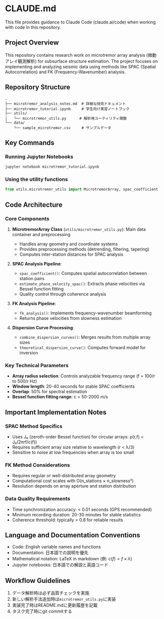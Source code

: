 # CLAUDE.md

This file provides guidance to Claude Code (claude.ai/code) when working with code in this repository.

## Project Overview

This repository contains research work on microtremor array analysis (微動アレイ観測解析) for subsurface structure estimation. The project focuses on implementing and analyzing seismic data using methods like SPAC (Spatial Autocorrelation) and FK (Frequency-Wavenumber) analysis.

## Repository Structure

```
.
├── microtremor_analysis_notes.md  # 詳細な技術ドキュメント
├── microtremor_tutorial.ipynb     # 学生向け実習ノートブック
├── utils/
│   └── microtremor_utils.py      # 解析用ユーティリティ関数
└── data/
    └── sample_microtremor.csv     # サンプルデータ
```

## Key Commands

### Running Jupyter Notebooks
```bash
jupyter notebook microtremor_tutorial.ipynb
```

### Using the utility functions
```python
from utils.microtremor_utils import MicrotremorArray, spac_coefficient, fk_analysis
```

## Code Architecture

### Core Components

1. **MicrotremorArray Class** (`utils/microtremor_utils.py`): Main data container and preprocessing
   - Handles array geometry and coordinate systems
   - Provides preprocessing methods (detrending, filtering, tapering)
   - Computes inter-station distances for SPAC analysis

2. **SPAC Analysis Pipeline**:
   - `spac_coefficient()`: Computes spatial autocorrelation between station pairs
   - `estimate_phase_velocity_spac()`: Extracts phase velocities via Bessel function fitting
   - Quality control through coherence analysis

3. **FK Analysis Pipeline**:
   - `fk_analysis()`: Implements frequency-wavenumber beamforming
   - Returns phase velocities from slowness estimation

4. **Dispersion Curve Processing**:
   - `combine_dispersion_curves()`: Merges results from multiple array sizes
   - `theoretical_dispersion_curve()`: Computes forward model for inversion

### Key Technical Parameters

- **Array radius selection**: Controls analyzable frequency range (f = 100/r to 500/r Hz)
- **Window length**: 20-40 seconds for stable SPAC coefficients
- **Overlap**: 50% for spectral estimation
- **Bessel function fitting range**: c = 50-2000 m/s

## Important Implementation Notes

### SPAC Method Specifics
- Uses J₀ (zeroth-order Bessel function) for circular arrays: ρ(r,f) = J₀(2πrf/c(f))
- Requires sufficient array size relative to wavelength (r < λ/3)
- Sensitive to noise at low frequencies when array is too small

### FK Method Considerations
- Requires regular or well-distributed array geometry
- Computational cost scales with O(n_stations × n_slowness²)
- Resolution depends on array aperture and station distribution

### Data Quality Requirements
- Time synchronization accuracy: < 0.01 seconds (GPS recommended)
- Minimum recording duration: 20-30 minutes for stable statistics
- Coherence threshold: typically > 0.8 for reliable results

## Language and Documentation Conventions

- Code: English variable names and functions
- Documentation: 日本語での説明を優先
- Mathematical notation: LaTeX in markdown (例: $c(f) = f \times \lambda$)
- Jupyter notebooks: 日本語での解説と英語コード

## Workflow Guidelines

1. データ解析時は必ず品質チェックを実施
2. 新しい解析手法追加時は`microtremor_utils.py`に実装
3. 実装完了時はREADME.mdに更新履歴を記載
4. タスク完了時にgit commitする
